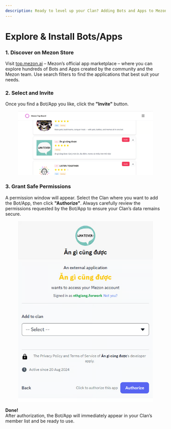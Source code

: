 ```yaml
---
description: Ready to level up your Clan? Adding Bots and Apps to Mezon is quick and easy!
---
```


# Explore & Install Bots/Apps

### **1. Discover on Mezon Store**

Visit [top.mezon.ai](https://top.mezon.ai) – Mezon’s official app marketplace – where you can explore hundreds of Bots and Apps created by the community and the Mezon team. Use search filters to find the applications that best suit your needs.

### **2. Select and Invite**

Once you find a Bot/App you like, click the **"Invite"** button.

<figure><img src="../.gitbook/assets/image (150).png" alt=""><figcaption></figcaption></figure>

### **3. Grant Safe Permissions**

A permission window will appear. Select the Clan where you want to add the Bot/App, then click **"Authorize"**. Always carefully review the permissions requested by the Bot/App to ensure your Clan’s data remains secure.

<figure><img src="../.gitbook/assets/image (151).png" alt=""><figcaption></figcaption></figure>

**Done!**\
After authorization, the Bot/App will immediately appear in your Clan’s member list and be ready to use.
